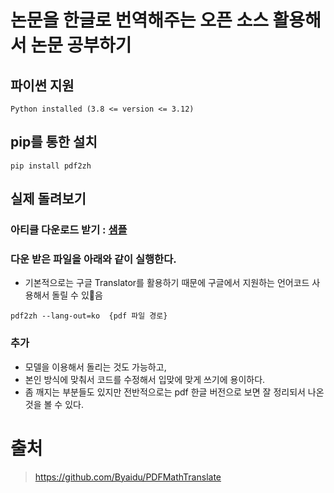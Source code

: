 # 논문을 한글로 번역해주는 오픈 소스 활용해서 논문 공부하기

## 파이썬 지원 

```
Python installed (3.8 <= version <= 3.12)
```

## pip를 통한 설치 

```
pip install pdf2zh
```

## 실제 돌려보기 

### 아티클 다운로드 받기 : [샘플](chrome-extension://efaidnbmnnnibpcajpcglclefindmkaj/https://arxiv.org/pdf/2307.06435)

### 다운 받은 파일을 아래와 같이 실행한다. 

- 기본적으로는 구글 Translator를 활용하기 때문에 구글에서 지원하는 언어코드 사용해서 돌릴 수 있음

```
pdf2zh --lang-out=ko  {pdf 파일 경로}
```

### 추가

- 모델을 이용해서 돌리는 것도 가능하고, 
- 본인 방식에 맞춰서 코드를 수정해서 입맞에 맞게 쓰기에 용이하다. 
- 좀 깨지는 부분들도 있지만 전반적으로는 pdf 한글 버전으로 보면 잘 정리되서 나온 것을 볼 수 있다. 


# 출처 

> https://github.com/Byaidu/PDFMathTranslate